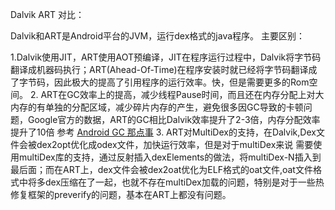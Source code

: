 Dalvik ART 对比：

Dalvik和ART是Android平台的JVM，运行dex格式的java程序。
主要区别：

 1.Dalvik使用JIT，ART使用AOT预编译，JIT在程序运行过程中，Dalvik将字节码翻译成机器码执行；ART(Ahead-Of-Time)在程序安装时就已经将字节码翻译成了字节码，因此极大的提高了引用程序的运行效率。快，但是需要更多的Rom空间。
 2. ART在GC效率上的提高，减少线程Pause时间，而且还在内存分配上对大内存的有单独的分配区域，减少碎片内存的产生，避免很多因GC导致的卡顿问题，Google官方的数据，ART的GC相比Dalvik效率提升了2-3倍，内存分配效率提升了10倍 参考 [Android GC 那点事](http://mp.weixin.qq.com/s?__biz=MzI1MTA1MzM2Nw%3D%3D&hmsr=toutiao.io&idx=1&mid=400021278&scene=0&sn=0e971807eb0e9dcc1a81853189a092f3&utm_medium=toutiao.io&utm_source=toutiao.io)
 3. ART对MultiDex的支持，在Dalvik,Dex文件会被dex2opt优化成odex文件，加快运行效率，但是对于multiDex来说 需要使用multiDex库的支持，通过反射插入dexElements的做法，将multiDex-N插入到最后面；而在ART上，dex文件会被dex2oat优化为ELF格式的oat文件,oat文件格式中将多dex压缩在了一起，也就不存在multiDex加载的问题，特别是对于一些热修复框架的preverify的问题，基本在ART上都没有问题。
